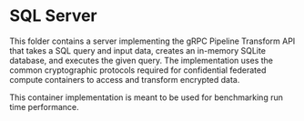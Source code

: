 # SQL Server

This folder contains a server implementing the gRPC Pipeline Transform API that
takes a SQL query and input data, creates an in-memory SQLite database, and
executes the given query. The implementation uses the common cryptographic
protocols required for confidential federated compute containers to access and
transform encrypted data.

This container implementation is meant to be used for benchmarking run time
performance.
